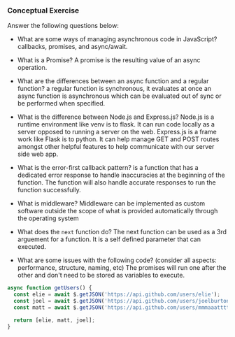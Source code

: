 ### Conceptual Exercise

Answer the following questions below:

- What are some ways of managing asynchronous code in JavaScript?
callbacks, promises, and async/await.

- What is a Promise?
A promise is the resulting value of an async operation.

- What are the differences between an async function and a regular function?
a regular function is synchronous, it evaluates at once an async function is asynchronous which can be evaluated out of sync or be performed when specified.

- What is the difference between Node.js and Express.js?
Node.js is a runtime environment like venv is to flask. It can run code locally as a server opposed to running a server on the web. Express.js is a frame work like Flask is to python. It can help manage GET and POST routes amongst other helpful features to help communicate with our server side web app.

- What is the error-first callback pattern?
is a function that has a dedicated error response to handle inaccuracies at the beginning of the function. The function will also handle accurate responses to run the function successfully.

- What is middleware?
Middleware can be implemented as custom software outside the scope of what is provided automatically through the operating system

- What does the `next` function do?
The next function can be used as a 3rd arguement for a function. It is a self defined parameter that can executed.

- What are some issues with the following code? (consider all aspects: performance, structure, naming, etc)
The promises will run one after the other and don't need to be stored as variables to execute. 

```js
async function getUsers() {
  const elie = await $.getJSON('https://api.github.com/users/elie');
  const joel = await $.getJSON('https://api.github.com/users/joelburton');
  const matt = await $.getJSON('https://api.github.com/users/mmmaaatttttt');

  return [elie, matt, joel];
}
```


